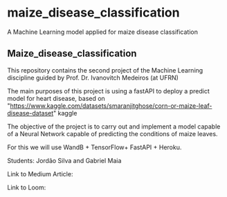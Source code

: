 # maize_disease_classification
A Machine Learning model applied for maize disease classification

## Maize_disease_classification
This repository contains the second project of the Machine Learning discipline guided by Prof. Dr. Ivanovitch Medeiros (at UFRN)

The main purposes of this project is using a fastAPI to deploy a predict model for heart disease, based on "https://www.kaggle.com/datasets/smaranjitghose/corn-or-maize-leaf-disease-dataset" kaggle

The objective of the project is to carry out and implement a model capable of a Neural Network capable of predicting the conditions of maize leaves.

For this we will use WandB + TensorFlow+ FastAPI + Heroku.

Students: Jordão Silva and Gabriel Maia

Link to Medium Article: 

Link to Loom:
